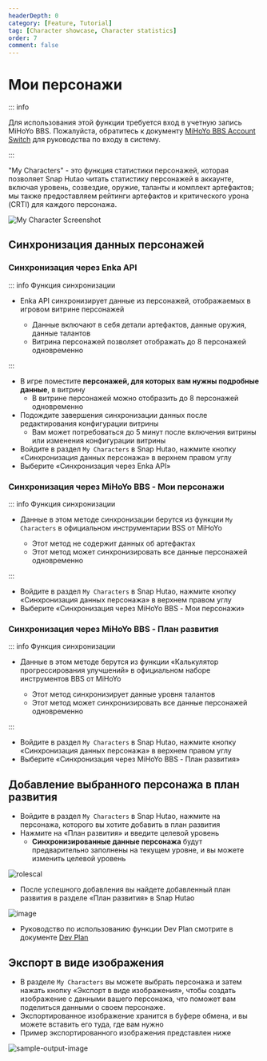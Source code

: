 ```yaml
---
headerDepth: 0
category: [Feature, Tutorial]
tag: [Character showcase, Character statistics]
order: 7
comment: false
---
```


# Мои персонажи

::: info

Для использования этой функции требуется вход в учетную запись MiHoYo BBS. Пожалуйста, обратитесь к документу [MiHoYo BBS Account Switch](mhy-account-switch.md) для руководства по входу в систему.

:::

"My Characters" - это функция статистики персонажей, которая позволяет Snap Hutao читать статистику персонажей в аккаунте, включая уровень, созвездие, оружие, таланты и комплект артефактов; мы также предоставляем рейтинги артефактов и критического урона (CRTI) для каждого персонажа.

![My Character Screenshot](https://img.alicdn.com/imgextra/i2/1797064093/O1CN01JOlGqw1g6dyB7NkLu_!!1797064093.png_.webp)

## Синхронизация данных персонажей

### Синхронизация через Enka API

::: info Функция синхронизации

- Enka API синхронизирует данные из персонажей, отображаемых в игровом витрине персонажей

  - Данные включают в себя детали артефактов, данные оружия, данные талантов
  - Витрина персонажей позволяет отображать до 8 персонажей одновременно

:::

- В игре поместите **персонажей, для которых вам нужны подробные данные**, в витрину
  - В витрине персонажей можно отобразить до 8 персонажей одновременно
- Подождите завершения синхронизации данных после редактирования конфигурации витрины
  - Вам может потребоваться до 5 минут после включения витрины или изменения конфигурации витрины
- Войдите в раздел `My Characters` в Snap Hutao, нажмите кнопку «Синхронизация данных персонажа» в верхнем правом углу
- Выберите «Синхронизация через Enka API»

### Синхронизация через MiHoYo BBS - Мои персонажи

::: info Функция синхронизации

- Данные в этом методе синхронизации берутся из функции `My Characters` в официальном инструментарии BSS от MiHoYo

  - Этот метод не содержит данных об артефактах
  - Этот метод может синхронизировать все данные персонажей одновременно

:::

- Войдите в раздел `My Characters` в Snap Hutao, нажмите кнопку «Синхронизация данных персонажа» в верхнем правом углу
- Выберите «Синхронизация через MiHoYo BBS - Мои персонажи»

### Синхронизация через MiHoYo BBS - План развития

::: info Функция синхронизации

- Данные в этом методе берутся из функции «Калькулятор прогрессирования улучшений» в официальном наборе инструментов BBS от MiHoYo

  - Этот метод синхронизирует данные уровня талантов
  - Этот метод может синхронизировать все данные персонажей одновременно

:::

- Войдите в раздел `My Characters` в Snap Hutao, нажмите кнопку «Синхронизация данных персонажа» в верхнем правом углу
- Выберите «Синхронизация через MiHoYo BBS - План развития»

## Добавление выбранного персонажа в план развития

- Войдите в раздел `My Characters` в Snap Hutao, нажмите на персонажа, которого вы хотите добавить в план развития
- Нажмите на «План развития» и введите целевой уровень
  - **Синхронизированные данные персонажа** будут предварительно заполнены на текущем уровне, и вы можете изменить целевой уровень

![rolescal](https://img.alicdn.com/imgextra/i2/1797064093/O1CN01Ju0wyK1g6du2L9Kw0_!!1797064093.png)

- После успешного добавления вы найдете добавленный план развития в разделе «План развития» в Snap Hutao

![image](https://img.alicdn.com/imgextra/i4/1797064093/O1CN01DgRS5n1g6du0Do41z_!!1797064093.png)

- Руководство по использованию функции Dev Plan смотрите в документе [Dev Plan](develop-plan.md)

## Экспорт в виде изображения

- В разделе `My Characters` вы можете выбрать персонажа и затем нажать кнопку «Экспорт в виде изображения», чтобы создать изображение с данными вашего персонажа, что поможет вам поделиться данными о своем персонаже.
- Экспортированное изображение хранится в буфере обмена, и вы можете вставить его туда, где вам нужно
- Пример экспортированного изображения представлен ниже

![sample-output-image](https://img.alicdn.com/imgextra/i3/1797064093/O1CN01ah7JlQ1g6du4WrI0A_!!1797064093.png)
